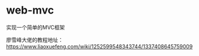 # web-mvc
实现一个简单的MVC框架

廖雪峰大佬的教程地址：
https://www.liaoxuefeng.com/wiki/1252599548343744/1337408645759009
